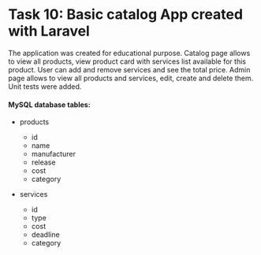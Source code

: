 # Task 10: Basic catalog App created with Laravel

The application was created for educational purpose. Catalog page allows to view all products, view product card with
services list available for this product. User can add and remove services and see the total price.
Admin page allows to view all products and services, edit, create and delete them.
Unit tests were added.


#### MySQL database tables:

* products
    * id
    * name
    * manufacturer
    * release
    * cost
    * category


* services
    * id
    * type
    * cost
    * deadline
    * category

